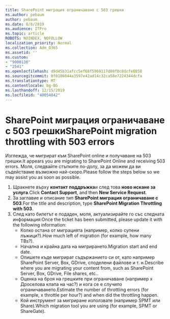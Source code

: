 ```yaml
---
title: SharePoint миграция ограничаване с 503 грешки
ms.author: pebaum
author: pebaum
ms.date: 8/8/2019
ms.audience: ITPro
ms.topic: article
ROBOTS: NOINDEX, NOFOLLOW
localization_priority: Normal
ms.collection: Adm_O365
ms.assetid: ''
ms.custom:
- "9000136"
- "2541"
ms.openlocfilehash: d9d45b31afcc5ef68f5969117d08f0c8dcfe8850
ms.sourcegitcommit: 0f0186044a3597e42ad14c32ca58e7224344dcfa
ms.translationtype: MT
ms.contentlocale: bg-BG
ms.lasthandoff: 12/15/2019
ms.locfileid: "40054042"
---
```

# <a name="sharepoint-migration-throttling-with-503-errors"></a><span data-ttu-id="e2f3f-102">SharePoint миграция ограничаване с 503 грешки</span><span class="sxs-lookup"><span data-stu-id="e2f3f-102">SharePoint migration throttling with 503 errors</span></span>

<span data-ttu-id="e2f3f-103">Изглежда, че мигрират към SharePoint online и получаване на 503 грешки.</span><span class="sxs-lookup"><span data-stu-id="e2f3f-103">It appears you are migrating to SharePoint Online and receiving 503 errors.</span></span> <span data-ttu-id="e2f3f-104">Моля, следвайте стъпките по-долу, за да можем да ви съдействаме възможно най-скоро.</span><span class="sxs-lookup"><span data-stu-id="e2f3f-104">Please follow the steps below so we may assist you as soon as possible.</span></span> 

1. <span data-ttu-id="e2f3f-105">Щракнете върху **контакт поддръжка**и след това **ново искане за услуга**.</span><span class="sxs-lookup"><span data-stu-id="e2f3f-105">Click **Contact Support**, and then **New Service Request**.</span></span>
2. <span data-ttu-id="e2f3f-106">За заглавие и описание тип **SharePoint миграция ограничаване с 503**.</span><span class="sxs-lookup"><span data-stu-id="e2f3f-106">For the title and description, type **SharePoint Migration Throttling with 503**.</span></span>
3. <span data-ttu-id="e2f3f-107">След като билетът е подаден, моля, актуализирайте го със следната информация:</span><span class="sxs-lookup"><span data-stu-id="e2f3f-107">Once the ticket has been submitted, please update it with the following information:</span></span>
    - <span data-ttu-id="e2f3f-108">Колко остана от миграцията (например, колко супени лъжици?).</span><span class="sxs-lookup"><span data-stu-id="e2f3f-108">How much left of migration (for example, how many TBs?).</span></span>
    - <span data-ttu-id="e2f3f-109">Начална и крайна дата на мигрирането.</span><span class="sxs-lookup"><span data-stu-id="e2f3f-109">Migration start and end date.</span></span>
    - <span data-ttu-id="e2f3f-110">Опишете къде мигрират съдържанието си от, като например SharePoint Server, Box, GDrive, споделени файлове и т. н.</span><span class="sxs-lookup"><span data-stu-id="e2f3f-110">Describe where you are migrating your content from, such as SharePoint Server, Box, GDrive, File shares, etc..</span></span>
    - <span data-ttu-id="e2f3f-111">Оценка на броя на грешките при ограничаване (например x Дроселова клапа на час?) и кога се е случило ограничаването.</span><span class="sxs-lookup"><span data-stu-id="e2f3f-111">Estimate the number of throttling errors (for example, x throttle per hour?) and when did the throttling happen.</span></span>
    - <span data-ttu-id="e2f3f-112">Кой инструмент за мигриране използвате (например SPMT или Share).</span><span class="sxs-lookup"><span data-stu-id="e2f3f-112">Which migration tool you are using (for example, SPMT or ShareGate).</span></span>


